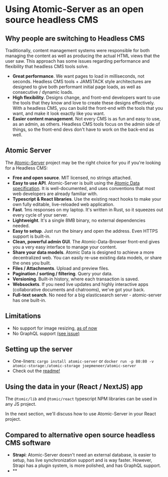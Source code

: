 # Using Atomic-Server as an open source headless CMS

## Why people are switching to Headless CMS

Traditionally, content management systems were responsible for both managing the content as well as producing the actual HTML views that the user saw.
This approach has some issues regarding performance and flexibility that headless CMS tools solve.

- **Great performance**. We want pages to load in milliseconds, not seconds. Headless CMS tools + JAMSTACK style architectures are designed to give both performant initial page loads, as well as consecutive / dynamic loads.
- **High flexibility**. Designs change, and front-end developers want to use the tools that they know and love to create these designs effectively. With a headless CMS, you can build the front-end with the tools that you want, and make it look exactly like you want.
- **Easier content management**. Not every CMS is as fun and easy to use, as an admin, as others. Headless CMS tools focus on the admin side of things, so the front-end devs don't have to work on the back-end as well.

## Atomic Server

The [Atomic-Server](https://github.com/atomicdata-dev/atomic-server/blob/master/server/README.md) project may be the right choice for you if you're looking for a Headless CMS:

<!-- List copied from https://github.com/atomicdata-dev/atomic-server/blob/master/README.md -->
- **Free and open source**. MIT licensed, no strings attached.
- **Easy to use API**. Atomic-Server is built using the [Atomic Data specification](../atomic-data-overview.md). It is well-documented, and uses conventions that most web developers are already familiar with.
- **Typescript & React libraries**. Use the existing react hooks to make your own fully editable, live-reloaded web application.
- **Fast**. 1ms responses on my laptop. It's written in Rust, so it squeezes out every cycle of your server.
- **Lightweight**. It's a single 8MB binary, no external dependencies needed.
- **Easy to setup**. Just run the binary and open the address. Even HTTPS support is built-in.
- **Clean, powerful admin GUI**. The Atomic-Data-Browser front-end gives you a very easy interface to manage your content.
- **Share your data models**. Atomic Data is designed to achieve a more decentralized web. You can easily re-use existing data models, or share the ones you built.
- **Files / Attachments**. Upload and preview files.
- **Pagination / sorting / filtering**. Query your data.
- **Versioning**. Built-in history, where each transaction is saved.
- **Websockets**. If you need live updates and highly interactive apps (collaborative documents and chatrooms), we've got your back.
- **Full-text search**. No need for a big elasticsearch server - atomic-server has one built-in.

## Limitations

- No support for image resizing, [as of now](https://github.com/atomicdata-dev/atomic-server/issues/257)
- No GraphQL support [(see issue)](https://github.com/atomicdata-dev/atomic-server/issues/251)

## Setting up the server

- One-liners: `cargo install atomic-server` or `docker run -p 80:80 -v atomic-storage:/atomic-storage joepmeneer/atomic-server`
- Check out the [readme!](https://github.com/atomicdata-dev/atomic-server)

## Using the data in your (React / NextJS) app

The `@tomic/lib` and `@tomic/react` typescript NPM libraries can be used in any JS project.

In the next section, we'll discuss how to use Atomic-Server in your React project.

## Compared to alternative open source headless CMS software

- **Strapi**: Atomic-Server doesn't need an external database, is easier to setup, has live synchronization support and is way faster. However, Strapi has a plugin system, is more polished, and has GraphQL support.
- **

